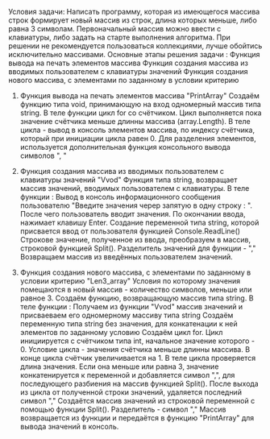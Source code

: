 Условия задачи: Написать программу, которая из имеющегося массива строк формирует новый массив из строк, длина которых меньше, либо равна 3 символам. Первоначальный массив можно ввести с клавиатуры, либо задать на старте выполнения алгоритма. При решении не рекомендуется пользоваться коллекциями, лучше обойтись исключительно массивами.
Основные этапы решения задачи :
Функция вывода на печать элементов массива
Функция создания массива из вводимых пользователем с клавиатуры значений
Функция создания нового массива, с элементами по заданному в условии критерию

1. Функция вывода на печать элементов массива "PrintArray"
Создаём функцию типа void, принимающую на вход одномерный массив типа string. В теле функции цикл for со счётчиком.
Цикл выполняется пока значение счётчика меньше длинны массива (array.Length). В теле цикла - вывод в консоль элементов массива, по индексу счётчика, который при инициации цикла равен 0.
Для разделения элементов, используется дополнительная функция консольного вывода символов ", "

2. Функция создания массива из вводимых пользователем с клавиатуры значений "Vvod"
Функция типа string, возвращает массив значений, вводимых пользователем с клавиатуры. В теле функции :
Вывод в консоль информационного сообщения пользователю "Введите значения череp запятую в одну строку : ". После чего пользователь вводит значения. По окончании ввода, нажимает клавишу Enter.
Создание переменной типа string, которой присвается ввод от пользователя функцией Console.ReadLine()
Строкове значение, полученное из ввода, преобразуем в массив, строковой функцией Split(). Разделитель значений для функции - ","
Возвращаем массив из введённых пользователем значений.

3. Функция создания нового массива, с элементами по заданному в условии критерию "Len3_array"
Условия по которому значения помещаются в новый массив - количество символов, меньше или равное 3. Создаём функцию, возвращающую массив типа string. В теле функции :
Получаем из функции "Vvod" массив значений и присваеваем его одномерному массиву типа string
Создаём переменную типа string без значения, для конкатенации к ней элементов по заданному условию
Создаём цикл for. Цикл инициируется с счётчиком типа int, начальное значение которого - 0.
Условие цикла - значения счётчика меньше длинны массива. В конце цикла счётчик увеличивается на 1.
В теле цикла проверяется длина значения. Если она меньше или равна 3, значение конкатенируется к переменной и добавляется символ ",", для последующего разбиения на массив функцией Split().
После выхода из цикла от полученной строки значений, удаляется последний символ ","
Создаётся массив значений из строковой переменной с помощью функции Split(). Разделитель - символ ","
Массив возвращается из функции и передаётся в функцию "PrintArray" для вывода значений в консоль.
